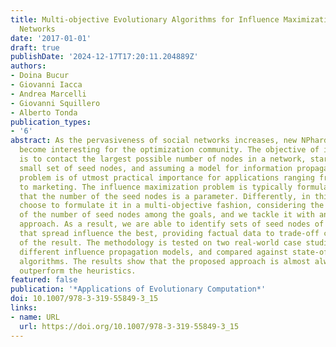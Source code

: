 ```yaml
---
title: Multi-objective Evolutionary Algorithms for Influence Maximization in Social
  Networks
date: '2017-01-01'
draft: true
publishDate: '2024-12-17T17:20:11.204889Z'
authors:
- Doina Bucur
- Giovanni Iacca
- Andrea Marcelli
- Giovanni Squillero
- Alberto Tonda
publication_types:
- '6'
abstract: As the pervasiveness of social networks increases, new NPhard related problems
  become interesting for the optimization community. The objective of influence maximization
  is to contact the largest possible number of nodes in a network, starting from a
  small set of seed nodes, and assuming a model for information propagation. This
  problem is of utmost practical importance for applications ranging from social studies
  to marketing. The influence maximization problem is typically formulated assuming
  that the number of the seed nodes is a parameter. Differently, in this paper, we
  choose to formulate it in a multi-objective fashion, considering the minimization
  of the number of seed nodes among the goals, and we tackle it with an evolutionary
  approach. As a result, we are able to identify sets of seed nodes of different size
  that spread influence the best, providing factual data to trade-off costs with quality
  of the result. The methodology is tested on two real-world case studies, using two
  different influence propagation models, and compared against state-of-the-art heuristic
  algorithms. The results show that the proposed approach is almost always able to
  outperform the heuristics.
featured: false
publication: '*Applications of Evolutionary Computation*'
doi: 10.1007/978-3-319-55849-3_15
links:
- name: URL
  url: https://doi.org/10.1007/978-3-319-55849-3_15
---
```


